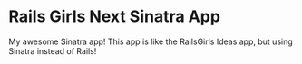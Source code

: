 # Rails Girls Next Sinatra App
My awesome Sinatra app! This app is like the RailsGirls Ideas app, but using Sinatra instead of Rails!